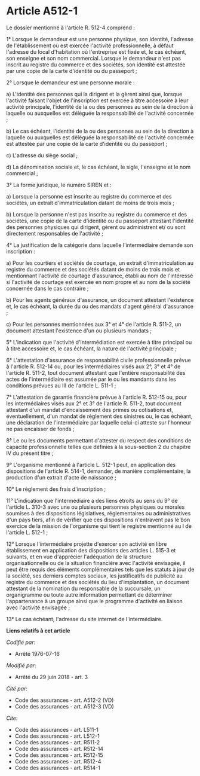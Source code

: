 # Article A512-1

Le dossier mentionné à l'article R. 512-4 comprend :

1° Lorsque le demandeur est une personne physique, son identité, l'adresse de l'établissement où est exercée l'activité
professionnelle, à défaut l'adresse du local d'habitation où l'entreprise est fixée et, le cas échéant, son enseigne et son
nom commercial. Lorsque le demandeur n'est pas inscrit au registre du commerce et des sociétés, son identité est attestée par
une copie de la carte d'identité ou du passeport ;

2° Lorsque le demandeur est une personne morale :

a) L'identité des personnes qui la dirigent et la gèrent ainsi que, lorsque l'activité faisant l'objet de l'inscription est
exercée à titre accessoire à leur activité principale, l'identité de la ou des personnes au sein de la direction à laquelle
ou auxquelles est déléguée la responsabilité de l'activité concernée ;

b) Le cas échéant, l'identité de la ou des personnes au sein de la direction à laquelle ou auxquelles est déléguée la
responsabilité de l'activité concernée est attestée par une copie de la carte d'identité ou du passeport ;

c) L'adresse du siège social ;

d) La dénomination sociale et, le cas échéant, le sigle, l'enseigne et le nom commercial ;

3° La forme juridique, le numéro SIREN et :

a) Lorsque la personne est inscrite au registre du commerce et des sociétés, un extrait d'immatriculation datant de moins de
trois mois ;

b) Lorsque la personne n'est pas inscrite au registre du commerce et des sociétés, une copie de la carte d'identité ou du
passeport attestant l'identité des personnes physiques qui dirigent, gèrent ou administrent et/ ou sont directement
responsables de l'activité ;

4° La justification de la catégorie dans laquelle l'intermédiaire demande son inscription :

a) Pour les courtiers et sociétés de courtage, un extrait d'immatriculation au registre du commerce et des sociétés datant de
moins de trois mois et mentionnant l'activité de courtage d'assurance, établi au nom de l'intéressé si l'activité de courtage
est exercée en nom propre et au nom de la société concernée dans le cas contraire ;

b) Pour les agents généraux d'assurance, un document attestant l'existence et, le cas échéant, la durée du ou des mandats
d'agent général d'assurance ;

c) Pour les personnes mentionnées aux 3° et 4° de l'article R. 511-2, un document attestant l'existence d'un ou plusieurs
mandats ;

5° L'indication que l'activité d'intermédiation est exercée à titre principal ou à titre accessoire et, le cas échéant, la
nature de l'activité principale ;

6° L'attestation d'assurance de responsabilité civile professionnelle prévue à l'article R. 512-14 ou, pour les
intermédiaires visés aux 2°, 3° et 4° de l'article R. 511-2, tout document attestant que l'entière responsabilité des actes
de l'intermédiaire est assumée par le ou les mandants dans les conditions prévues au III de l'article L. 511-1 ;

7° L'attestation de garantie financière prévue à l'article R. 512-15 ou, pour les intermédiaires visés aux 2° et 3° de
l'article R. 511-2, tout document attestant d'un mandat d'encaissement des primes ou cotisations et, éventuellement, d'un
mandat de règlement des sinistres ou, le cas échéant, une déclaration de l'intermédiaire par laquelle celui-ci atteste sur
l'honneur ne pas encaisser de fonds ;

8° Le ou les documents permettant d'attester du respect des conditions de capacité professionnelle telles que définies à la
sous-section 2 du chapitre IV du présent titre ;

9° L'organisme mentionné à l'article L. 512-1 peut, en application des dispositions de l'article R. 514-1, demander, de
manière complémentaire, la production d'un extrait d'acte de naissance ;

10° Le règlement des frais d'inscription ;

11° L'indication que l'intermédiaire a des liens étroits au sens du 9° de l'article L. 310-3 avec une ou plusieurs personnes
physiques ou morales soumises à des dispositions législatives, réglementaires ou administratives d'un pays tiers, afin de
vérifier que ces dispositions n'entravent pas le bon exercice de la mission de l'organisme qui tient le registre mentionné au
I de l'article L. 512-1 ;

12° Lorsque l'intermédiaire projette d'exercer son activité en libre établissement en application des dispositions des
articles L. 515-3 et suivants, et en vue d'apprécier l'adéquation de la structure organisationnelle ou de la situation
financière avec l'activité envisagée, il peut être requis des éléments complémentaires tels que les statuts à jour de la
société, ses derniers comptes sociaux, les justificatifs de publicité au registre du commerce et des sociétés du lieu
d'implantation, un document attestant de la nomination du responsable de la succursale, un organigramme ou toute autre
information permettant de déterminer l'appartenance à un groupe ainsi que le programme d'activité en liaison avec l'activité
envisagée ;

13° Le cas échéant, l'adresse du site internet de l'intermédiaire.

**Liens relatifs à cet article**

_Codifié par_:

  - Arrêté 1976-07-16

_Modifié par_:

  - Arrêté du 29 juin 2018 - art. 3

_Cité par_:

  - Code des assurances - art. A512-2 (VD)
  - Code des assurances - art. A512-3 (VD)

_Cite_:

  - Code des assurances - art. L511-1
  - Code des assurances - art. L512-1
  - Code des assurances - art. R511-2
  - Code des assurances - art. R512-14
  - Code des assurances - art. R512-15
  - Code des assurances - art. R512-4
  - Code des assurances - art. R514-1
